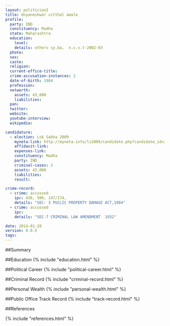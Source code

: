 ```yaml
---
layout: politician2
title: dnyaneshwar vitthal amale
profile: 
  party: IND
  constituency: Madha
  state: Maharashtra
  education: 
    level: 
    details: others sy.ba,  n.c.v.t-2002-03
  photo: 
  sex: 
  caste: 
  religion: 
  current-office-title: 
  crime-accusation-instances: 2
  date-of-birth: 1984
  profession: 
  networth: 
    assets: 43,000
    liabilities: 
  pan: 
  twitter: 
  website: 
  youtube-interview: 
  wikipedia: 

candidature: 
  - election: Lok Sabha 2009
    myneta-link: http://myneta.info/ls2009/candidate.php?candidate_id=3762
    affidavit-link: 
    expenses-link: 
    constituency: Madha 
    party: IND
    criminal-cases: 2
    assets: 43,000
    liabilities: 
    result:  

crime-record: 
  - crime: accussed
    ipc: 436, 506, 147/174,
    details: "SEC- 3 PUCLIC PROPERTY DAMAGE ACT,1984" 
  - crime: accussed
    ipc: 
    details: "SEC-7 CRIMINAL LAW AMENDMENT  1932" 

date: 2014-01-28
version: 0.0.5
tags: 
---
```

##Summary


##Education
{% include "education.html" %}


##Political Career
{% include "political-career.html" %}


##Criminal Record
{% include "criminal-record.html" %}


##Personal Wealth
{% include "personal-wealth.html" %}


##Public Office Track Record
{% include "track-record.html" %}


##References


{% include "references.html" %}